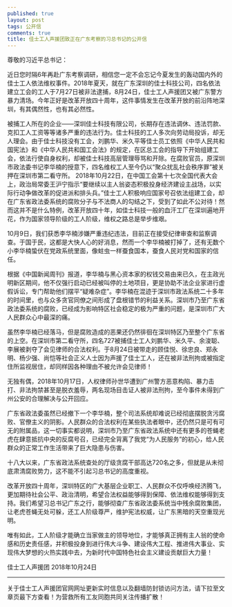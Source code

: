 ```yaml
---
published: true
layout: post
tags: 公开信
comments: true
title: 佳士工人声援团致正在广东考察的习总书记的公开信
---
```

尊敬的习近平总书记：

近日您时隔6年再赴广东考察调研，相信您一定不会忘记今夏发生的轰动国内外的佳士工人依法维权事件。2018年夏天，就在广东深圳的佳士科技公司，四名依法建立工会的工人于7月27日被非法逮捕，8月24日，佳士工人声援团又被广东警方暴力清场。今年正好是改革开放四十周年，这件事情发生在改革开放的前沿阵地深圳，有其偶然性，也有其必然性。

被捕工人所在的企业——深圳佳士科技有限公司，长期存在违法调休、违法罚款、克扣工人工资等等诸多严重的违法行为。佳士科技的工人多次向劳动局投诉，却无人理会。由于佳士科技没有工会，刘鹏华、米久平等佳士员工依照《中华人民共和国宪法》和《中华人民共和国工会法》的规定，在区总工会的指导下开始组建工会，依法行使自身权利，却被佳士科技高层管理辱骂和开除。在腐败官员，原深圳市政法委书记李华楠的授意下，四名维权工人至今仍以“聚众扰乱社会秩序罪”被关押在深圳市第二看守所。
2018年10月22日，在中国工会第十七次全国代表大会上，政治局常委王沪宁指示“要继续以主人翁姿态积极投身经济建设主战场，以实际行动争做改革的促进派和排头兵。”佳士工人积极响应国家号召依法组建工会，却在广东省政法委系统的腐败分子与不法商人的勾结之下，受到了如此不公对待！然而这并不是什么特例，改革开放四十年，如佳士科技一般的血汗工厂在深圳遍地开花，作为国家领导阶级的工人阶级，维权之路总是举步维艰。

10月9日，我们获悉李华楠涉嫌严重违纪违法，目前正在接受纪律审查和监察调查。于国于民，这都是大快人心的好消息，然而一个李华楠被打掉了，还有无数个小李华楠蛰伏在党政系统里面，像蛀虫一样蚕食国本，蚕食人民对党和国家的信任。

根据《中国新闻周刊》报道，李华楠与黑心资本家的权钱交易由来已久，在主政光明新区期间，他不仅强行启动已经被叫停的土地项目，更是协助不法企业家进行虚假诉讼，专门帮助他们摆平“疑难杂症”。李华楠在混迹于深圳市政法系统二十多年的时间里，也与众多贪官同僚之间形成了盘根错节的利益关系。深圳市乃至广东省政法委系统的腐败，已经成为影响特区社会稳定的极为严重的问题，是深圳市广大人民群众心中最深的痛。

虽然李华楠已经落马，但是腐败造成的恶果还仍然徘徊在深圳特区乃至整个广东省的上空。在深圳市第二看守所，四名727被捕佳士工人刘鹏华、米久平、余浚聪、李展被剥夺了会见律师的合法权利。于8月24日被带走的顾佳悦、徐忠良、郑永明、杨少强、尚恺等社会正义人士因为声援了佳士工人，还在被非法刑拘或被指定住所监视居住，却同样因各种理由不被允许会见律师！

无独有偶，2018年10月17日，人权律师孙世华遭到广州警方恶意构陷、暴力击打、非法拘禁甚至是脱衣羞辱，两名现场目击证人被非法刑拘，至今事件未得到广州公安的合理解决与公开回应。

广东省政法委虽然已经撤下一个李华楠，整个司法系统却难说已经彻底摆脱贪污腐败、官僚主义的阴影。人民群众的合法权利在某些执法者眼中，还仍然只是可有可无的附属品，这一切事实都说明，深圳市乃至广东省政法系统中还有更多的苍蝇老虎在肆意抵抗中央的反腐号召，已经完全背离了我党“为人民服务”的初心，给人民群众的正常工作生活带来了巨大隐患与伤害。

十八大以来，广东省政法系统查处的厅级贪腐干部高达720名之多，但就是从未彻底肃清腐败势力，这不能不引起习总书记的高度重视。

改革开放四十周年，深圳特区的广大基层企业职工、人民群众不仅呼唤经济腾飞，更加期待社会公平、政治清明，希望合法权益能够得到保障、依法维权能够得到支持。我们希望习总书记广东之行，能够彻查广东省政法委系统当中残余腐败集团，让老虎苍蝇无处可躲，还工人阶级尊严，维护宪法权威，让广东黑暗的天空重现光明。

唯有如此，工人阶级才能确立当家做主的领导地位，才能够真正拥有主人翁的使命感和历史责任感，并积极投身到进行伟大斗争、建设伟大工程、推进伟大事业、实现伟大梦想的火热实践中去，为新时代中国特色社会主义建设贡献巨大力量！

佳士工人声援团
2018年10月24日

---
关于佳士工人声援团官网网址更新实时信息以及翻墙防封锁访问方法，请下拉至文章页最下方查看！为营救所有工友同胞共同关注传播扩散！
